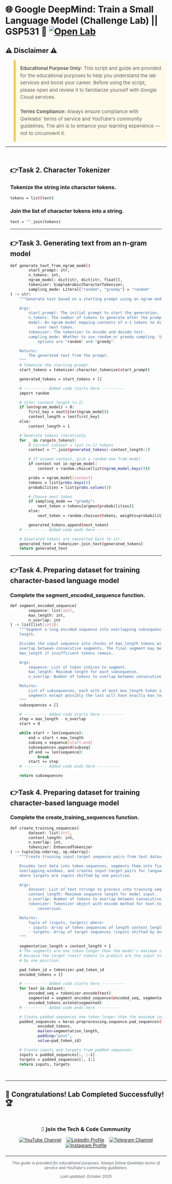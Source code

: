 # 🌐 Google DeepMind: Train a Small Language Model (Challenge Lab) || GSP531 🚀 [![Open Lab](https://img.shields.io/badge/Open-Lab-blue?style=flat)](https://www.skills.google/course_templates/1453/labs/595070)

## ⚠️ Disclaimer ⚠️

<blockquote style="background-color: #fffbea; border-left: 6px solid #f7c948; padding: 1em; font-size: 15px; line-height: 1.5;">
  <strong>Educational Purpose Only:</strong> This script and guide are provided for the educational purposes to help you understand the lab services and boost your career. Before using the script, please open and review it to familiarize yourself with Google Cloud services.
  <br><br>
  <strong>Terms Compliance:</strong> Always ensure compliance with Qwiklabs' terms of service and YouTube's community guidelines. The aim is to enhance your learning experience — not to circumvent it.
</blockquote>

---

<div style="padding: 15px; margin: 10px 0;">

## 👉Task 2. Character Tokenizer
### Tokenize the string into character tokens.

```bash
tokens = list(text)
```

### Join the list of character tokens into a string.

```bash
text = "".join(tokens)
```

---

## 👉Task 3. Generating text from an n-gram model

```bash
def generate_text_from_ngram_model(
        start_prompt: str,
        n_tokens: int,
        ngram_model: dict[str, dict[str, float]],
        tokenizer: SimpleArabicCharacterTokenizer,
        sampling_mode: Literal["random", "greedy"] = "random"
) -> str:
    """Generate text based on a starting prompt using an ngram model.

    Args:
        start_prompt: The initial prompt to start the generation.
        n_tokens: The number of tokens to generate after the prompt.
        model: An ngram model mapping contexts of n-1 tokens to distributions
            over next token.
        tokenizer: The tokenizer to encode and decode text.
        sampling_mode: Whether to use random or greedy sampling. Supported
            options are "random" and "greedy".

    Returns:
        The generated text from the prompt.
    """
    # Tokenize the starting prompt.
    start_tokens = tokenizer.character_tokenize(start_prompt)

    generated_tokens = start_tokens + []

    # ---------- Added code starts here ----------
    import random

    # Infer context length (n-1)
    if len(ngram_model) > 0:
        first_key = next(iter(ngram_model))
        context_length = len(first_key)
    else:
        context_length = 1

    # Generate tokens iteratively
    for _ in range(n_tokens):
        # Current context = last (n-1) tokens
        context = "".join(generated_tokens[-context_length:])

        # If unseen context, pick a random one from model
        if context not in ngram_model:
            context = random.choice(list(ngram_model.keys()))

        probs = ngram_model[context]
        tokens = list(probs.keys())
        probabilities = list(probs.values())

        # Choose next token
        if sampling_mode == "greedy":
            next_token = tokens[argmax(probabilities)]
        else:
            next_token = random.choices(tokens, weights=probabilities, k=1)[0]

        generated_tokens.append(next_token)
    # ---------- Added code ends here ----------

    # Generated tokens are converted back to str.
    generated_text = tokenizer.join_text(generated_tokens)
    return generated_text
```

---


## 👉Task 4. Preparing dataset for training character-based language model
### Complete the segment_encoded_sequence function.

```bash
def segment_encoded_sequence(
        sequence: list[int],
        max_length: int,
        n_overlap: int
) -> list[list[int]]:
    """Segment a long encoded sequence into overlapping subsequences of maximum
    length.

    Divides the input sequence into chunks of max_length tokens with specified
    overlap between consecutive segments. The final segment may be shorter than
    max_length if insufficient tokens remain.

    Args:
        sequence: List of token indices to segment.
        max_length: Maximum length for each subsequence.
        n_overlap: Number of tokens to overlap between consecutive segments.

    Returns:
        List of subsequences, each with at most max_length token indices. All
        segments except possibly the last will have exactly max_length tokens.
    """
    subsequences = []

    # ---------- Added code starts here ----------
    step = max_length - n_overlap
    start = 0

    while start < len(sequence):
        end = start + max_length
        subseq = sequence[start:end]
        subsequences.append(subseq)
        if end >= len(sequence):
            break
        start += step
    # ---------- Added code ends here ----------

    return subsequences
```

## 👉Task 4. Preparing dataset for training character-based language model
### Complete the create_training_sequences function.

```bash
def create_training_sequences(
        dataset: list[str],
        context_length: int,
        n_overlap: int,
        tokenizer: EnhancedTokenizer
) -> tuple[np.ndarray, np.ndarray]:
    """Create training input-target sequence pairs from text dataset.

    Encodes text data into token sequences, segments them into fixed-length
    overlapping windows, and creates input-target pairs for language modeling
    where targets are inputs shifted by one position.

    Args:
        dataset: List of text strings to process into training sequences.
        context_length: Maximum sequence length for model input.
        n_overlap: Number of tokens to overlap between consecutive segments.
        tokenizer: Tokenizer object with encode method for text-to-tokens
            conversion.

    Returns:
        Tuple of (inputs, targets) where:
        - inputs: Array of token sequences of length context_length.
        - targets: Array of target sequences (inputs shifted by one position).
    """

    segmentation_length = context_length + 1
    # The segments are one token longer than the model's maximum input length,
    # because the target (next) tokens to predict are the input tokens shifted
    # by one position.

    pad_token_id = tokenizer.pad_token_id
    encoded_tokens = []

    # ---------- Added code starts here ----------
    for text in dataset:
        encoded_seq = tokenizer.encode(text)
        segmented = segment_encoded_sequence(encoded_seq, segmentation_length, n_overlap)
        encoded_tokens.extend(segmented)
    # ---------- Added code ends here ----------

    # Create padded sequences one token longer than the maximum input length.
    padded_sequences = keras.preprocessing.sequence.pad_sequences(
            encoded_tokens,
            maxlen=segmentation_length,
            padding="post",
            value=pad_token_id)

    # Create inputs and targets from padded sequences.
    inputs = padded_sequences[:, :-1]
    targets = padded_sequences[:, 1:]
    return inputs, targets
```

</div>

---

## 🎉 **Congratulations! Lab Completed Successfully!** 🏆  

<div style="text-align:center; padding: 10px 0; max-width: 640px; margin: 0 auto;">
  <h3 style="font-family: 'Segoe UI', Tahoma, Geneva, Verdana, sans-serif; margin-bottom: 14px;">📱 Join the Tech & Code Community</h3>

  <a href="https://www.youtube.com/@TechCode9?sub_confirmation=1" style="margin: 0 6px; display: inline-block;">
    <img src="https://img.shields.io/badge/Subscribe-Tech%20&%20Code-FF0000?style=for-the-badge&logo=youtube&logoColor=white" alt="YouTube Channel">
  </a>

  <a href="https://www.linkedin.com/in/prateekrajput08/" style="margin: 0 6px; display: inline-block;">
    <img src="https://img.shields.io/badge/LinkedIn-Prateek%20Rajput-0077B5?style=for-the-badge&logo=linkedin&logoColor=white" alt="LinkedIn Profile">
  </a>

  <a href="https://t.me/techcode9" style="margin: 0 6px; display: inline-block;">
    <img src="https://img.shields.io/badge/Telegram-Tech%20Code-0088cc?style=for-the-badge&logo=telegram&logoColor=white" alt="Telegram Channel">
  </a>

  <a href="https://www.instagram.com/techcodefacilitator" style="margin: 0 6px; display: inline-block;">
    <img src="https://img.shields.io/badge/Instagram-Tech%20Code-E4405F?style=for-the-badge&logo=instagram&logoColor=white" alt="Instagram Profile">
  </a>
</div>

---

<div align="center">
  <p style="font-size: 12px; color: #586069;">
    <em>This guide is provided for educational purposes. Always follow Qwiklabs terms of service and YouTube's community guidelines.</em>
  </p>
  <p style="font-size: 12px; color: #586069;">
    <em>Last updated: October 2025</em>
  </p>
</div>
